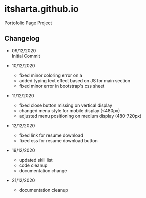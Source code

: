 # itsharta.github.io
Portofolio Page Project

## Changelog

- 09/12/2020  
Initial Commit
  
- 10/12/2020  
  - fixed minor coloring error on a
  - added typing text effect based on JS for main section
  - fixed minor error in bootstrap's css sheet
  
- 11/12/2020
  - fixed close button missing on vertical display
  - changed menu style for mobile display (<480px)
  - adjusted menu positioning on medium display (480-720px)
  
- 12/12/2020
  - fixed link for resume download
  - fixed css for resume download button
  
- 19/12/2020
  - updated skill list
  - code cleanup
  - documentation change
- 21/12/2020
  - documentation cleanup
